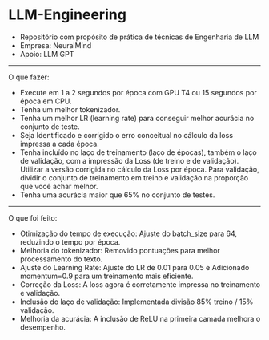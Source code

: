# LLM-Engineering

* Repositório com propósito de prática de técnicas de Engenharia de LLM
* Empresa: NeuralMind
* Apoio: LLM GPT

---

O que fazer:

* Execute em 1 a 2 segundos por época com GPU T4 ou 15 segundos por época em CPU.
* Tenha um melhor tokenizador.
* Tenha um melhor LR (learning rate) para conseguir melhor acurácia no conjunto de teste.
* Seja Identificado e corrigido o erro conceitual no cálculo da loss impressa a cada época.
* Tenha incluído no laço de treinamento (laço de épocas), também o laço de validação, com a impressão da Loss (de treino e de validação). Utilizar a versão corrigida no cálculo da Loss por época. Para validação, dividir o conjunto de treinamento em treino e validação na proporção que você achar melhor.
* Tenha uma acurácia maior que 65% no conjunto de testes.


---

O que foi feito:

* Otimização do tempo de execução: Ajuste do batch_size para 64, reduzindo o tempo por época.
* Melhoria do tokenizador: Removido pontuações para melhor processamento do texto.
* Ajuste do Learning Rate: Ajuste do LR de 0.01 para 0.05 e Adicionado momentum=0.9 para um treinamento mais eficiente.
* Correção da Loss: A loss agora é corretamente impressa no treinamento e validação.
* Inclusão do laço de validação: Implementada divisão 85% treino / 15% validação.
* Melhoria da acurácia: A inclusão de ReLU na primeira camada melhora o desempenho.
